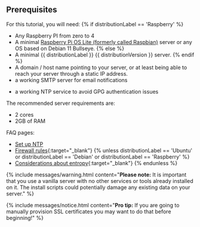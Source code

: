 ## Prerequisites

For this tutorial, you will need:
{% if distributionLabel == 'Raspberry' %}
- Any Raspberry PI from zero to 4
- A minimal [Raspberry Pi OS Lite (formerly called Raspbian)](https://www.raspberrypi.com/software/operating-systems/) server or any OS based on Debian 11 Bullseye.
{% else %}
- A minimal {{ distributionLabel }} {{ distributionVersion }}  server.
{% endif %}
- A domain / host name pointing to your server, or at least being able to reach your server through a static IP address.
- a working SMTP server for email notifications
* a working NTP service to avoid GPG authentication issues

The recommended server requirements are:
- 2 cores
- 2GB of RAM

FAQ pages:

* [Set up NTP](/faq/hosting/set-up-ntp)
* [Firewall rules](/faq/hosting/firewall-rules){:target="_blank"}
{% unless distributionLabel == 'Ubuntu' or distributionLabel == 'Debian' or distributionLabel == 'Raspberry' %}
* [Considerations about entropy](/faq/hosting/why-haveged-virtual-env){:target="_blank"}
{% endunless %}

{% include messages/warning.html
    content="**Please note:** It is important that you use a vanilla server with no other services or tools already installed on it. The install scripts could potentially damage any existing data on your server."
%}

{% include messages/notice.html
    content="<b>Pro tip:</b> If you are going to manually provision SSL certificates you may want to do that before beginning!"
%}